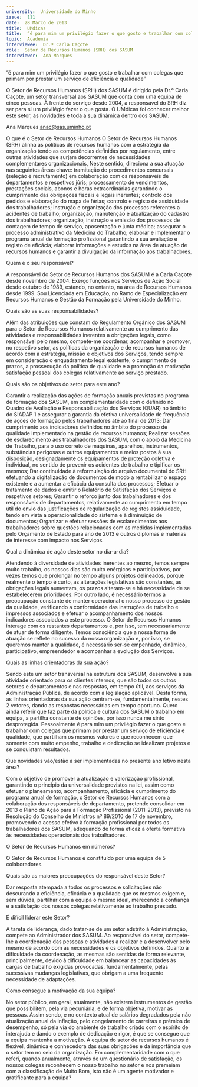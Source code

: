 ```yaml
---
university:  Universidade do Minho
issue:  111
date:  28 Março de 2013
title:  UMdicas
title:  “é para mim um privilégio fazer o que gosto e trabalhar com colegas que primam por prestar um serviço de eficiência e qualidade”
topic:  Academia
interviewee:  Dr.ª Carla Caçote
role:  Setor de Recursos Humanos (SRH) dos SASUM
interviewer:  Ana Marques
---
```

 

 “é para mim um privilégio fazer o que gosto e trabalhar com colegas que primam por prestar um serviço de eficiência e qualidade”

 

 O Setor de Recursos Humanos (SRH) dos SASUM é dirigido pela Dr.ª Carla Caçote, um setor transversal aos SASUM que conta com uma equipa de cinco pessoas. À frente do serviço desde 2004, a responsável do SRH diz ser para si um privilégio fazer o que gosta. O UMdicas foi conhecer melhor este setor, as novidades e toda a sua dinâmica dentro dos SASUM.

 

 Ana Marques anac@sas.uminho.pt 

 O que é o Setor de Recursos Humanos O Setor de Recursos Humanos (SRH) alinha as políticas de recursos humanos com a estratégia da organização tendo as competências definidas por regulamento, entre outras atividades que surjam decorrentes de necessidades complementares organizacionais, Neste sentido, direciona a sua atuação nas seguintes áreas chave: tramitação de procedimentos concursais (seleção e recrutamento) em colaboração com os responsáveis de departamentos e respetivos júris; processamento de vencimentos, prestações sociais, abonos e horas extraordinárias garantindo o cumprimento das obrigações fiscais e legais inerentes; controlo dos pedidos e elaboração do mapa de férias; controlo e registo de assiduidade dos trabalhadores; instrução e organização dos processos referentes a acidentes de trabalho; organização, manutenção e atualização do cadastro dos trabalhadores; organização, instrução e emissão dos processos de contagem de tempo de serviço, aposentação e junta médica; assegurar o processo administrativo da Medicina do Trabalho; elaborar e implementar o programa anual de formação profissional garantindo a sua avaliação e registo de eficácia; elaborar informações e estudos na área de atuação de recursos humanos e garantir a divulgação da informação aos trabalhadores.

 

 Quem é o seu responsável?

 A responsável do Setor de Recursos Humanos dos SASUM é a Carla Caçote desde novembro de 2004. Exerço funções nos Serviços de Ação Social desde outubro de 1989, estando, no entanto, na área de Recursos Humanos desde 1999. Sou Licenciada em Educação, no Ramo de Especialização em Recursos Humanos e Gestão da Formação pela Universidade do Minho.

 

 Quais são as suas responsabilidades?

 Além das atribuições que constam do Regulamento Orgânico dos SASUM para o Setor de Recursos Humanos relativamente ao cumprimento das atividades e responsabilidades inerentes a obrigações legais, como responsável pelo mesmo, compete-me coordenar, acompanhar e promover, no respetivo setor, as políticas da organização e de recursos humanos de acordo com a estratégia, missão e objetivos dos Serviços, tendo sempre em consideração o enquadramento legal existente, o cumprimento de prazos, a prossecução da política de qualidade e a promoção da motivação satisfação pessoal dos colegas relativamente ao serviço prestado.

 

 Quais são os objetivos do setor para este ano?

 Garantir a realização das ações de formação anuais previstas no programa de formação dos SASUM, em complementaridade com o definido no Quadro de Avaliação e Responsabilização dos Serviços (QUAR) no âmbito do SIADAP 1 e assegurar a garantia da efetiva universalidade de frequência de ações de formação pelos trabalhadores até ao final de 2013; Dar cumprimento aos indicadores definidos no âmbito do processo de qualidade implementado na gestão de recursos humanos; Realizar sessões de esclarecimento aos trabalhadores dos SASUM, com o apoio da Medicina de Trabalho, para o uso correto de máquinas, aparelhos, instrumentos, substâncias perigosas e outros equipamentos e meios postos à sua disposição, designadamente os equipamentos de proteção coletiva e individual, no sentido de prevenir os acidentes de trabalho e tipificar os mesmos; Dar continuidade à reformulação do arquivo documental do SRH efetuando a digitalização de documentos de modo a rentabilizar o espaço existente e a aumentar a eficácia da consulta dos processos; Efetuar o tratamento de dados e emitir o Relatório de Satisfação dos Serviços e respetivos setores; Garantir o reforço junto dos trabalhadores e dos responsáveis de departamentos, relativamente ao cumprimento em tempo útil do envio das justificações de regularização de registos assiduidade, tendo em vista a operacionalidade do sistema e à diminuição de documentos; Organizar e efetuar sessões de esclarecimentos aos trabalhadores sobre questões relacionadas com as medidas implementadas pelo Orçamento de Estado para ano de 2013 e outros diplomas e matérias de interesse com impacto nos Serviços.

 

 Qual a dinâmica de ação deste setor no dia-a-dia?

 Atendendo à diversidade de atividades inerentes ao mesmo, temos sempre muito trabalho, os nossos dias são muito enérgicos e participativos, por vezes temos que prolongar no tempo alguns projetos delineados, porque realmente o tempo é curto, as alterações legislativas são constantes, as obrigações legais aumentam, os prazos alteram-se e há necessidade de se estabelecerem prioridades. Por outro lado, é necessário termos a preocupação constante de manter operacional o nosso processo de gestão da qualidade, verificando a conformidade das instruções de trabalho e impressos associados e efetuar o acompanhamento dos nossos indicadores associados a este processo. O Setor de Recursos Humanos interage com os restantes departamentos e, por isso, tem necessariamente de atuar de forma diligente. Temos consciência que a nossa forma de atuação se reflete no sucesso da nossa organização e, por isso, se queremos manter a qualidade, é necessário ser-se empenhado, dinâmico, participativo, empreendedor e acompanhar a evolução dos Serviços.

 

 Quais as linhas orientadoras da sua ação?

 Sendo este um setor transversal na estrutura dos SASUM, desenvolve a sua atividade orientado para os clientes internos, que são todos os outros setores e departamentos e nas respostas, em tempo útil, aos serviços da Administração Pública, de acordo com a legislação aplicável. Desta forma, as linhas orientadoras da sua ação centram-se, fundamentalmente, nestes 2 vetores, dando as respostas necessárias em tempo oportuno. Quero ainda referir que faz parte da política e cultura dos SASUM o trabalho em equipa, a partilha constante de opiniões, por isso nunca me sinto desprotegida. Pessoalmente é para mim um privilégio fazer o que gosto e trabalhar com colegas que primam por prestar um serviço de eficiência e qualidade, que partilham os mesmos valores e que reconhecem que somente com muito empenho, trabalho e dedicação se idealizam projetos e se conquistam resultados.

 

 Que novidades vão/estão a ser implementadas no presente ano letivo nesta área?

 Com o objetivo de promover a atualização e valorização profissional, garantindo o princípio da universalidade previstos na lei, assim como efetuar o planeamento, acompanhamento, eficácia e cumprimento do programa anual de formação, o Setor de Recursos Humanos com a colaboração dos responsáveis de departamento, pretende consolidar em 2013 o Plano de Ação para a Formação Profissional (2011-2013), previsto na Resolução do Conselho de Ministros nº 89/2010 de 17 de novembro, promovendo o acesso efetivo à formação profissional por todos os trabalhadores dos SASUM, adequando de forma eficaz a oferta formativa às necessidades operacionais dos trabalhadores.

 

 O Setor de Recursos Humanos em números?

 O Setor de Recursos Humanos é constituído por uma equipa de 5 colaboradores.

 

 Quais são as maiores preocupações do responsável deste Setor?

 Dar resposta atempada a todos os processos e solicitações não descurando a eficiência, eficácia e a qualidade que os mesmos exigem e, sem dúvida, partilhar com a equipa o mesmo ideal, merecendo a confiança e a satisfação dos nossos colegas relativamente ao trabalho prestado.

 

 É difícil liderar este Setor?

 A tarefa de liderança, dado tratar-se de um setor adstrito à Administração, compete ao Administrador dos SASUM. Ao responsável do setor, compete-lhe a coordenação das pessoas e atividades a realizar e a desenvolver pelo mesmo de acordo com as necessidades e os objetivos definidos. Quanto à dificuldade da coordenação, as mesmas são sentidas de forma relevante, principalmente, devido à dificuldade em balancear as capacidades às cargas de trabalho exigidas provocadas, fundamentalmente, pelas sucessivas mudanças legislativas, que obrigam a uma frequente necessidade de adaptações.

 

 Como consegue a motivação da sua equipa?

 No setor público, em geral, atualmente, não existem instrumentos de gestão que possibilitem, pela via pecuniária, e de forma objetiva, motivar as pessoas. Assim sendo, e no contexto atual de salários degradados pela não atualização anual da inflação, pelo congelamento de carreiras e prémios de desempenho, só pela via do ambiente de trabalho criado com o espírito de interajuda e dando o exemplo de dedicação e rigor, é que se consegue que a equipa mantenha a motivação. A equipa do setor de recursos humanos é flexível, dinâmica e conhecedora das suas obrigações e da importância que o setor tem no seio da organização. Em complementaridade com o que referi, quando anualmente, através de um questionário de satisfação, os nossos colegas reconhecem o nosso trabalho no setor e nos premeiam com a classificação de Muito Bom, isto não é um agente motivador e gratificante para a equipa?

